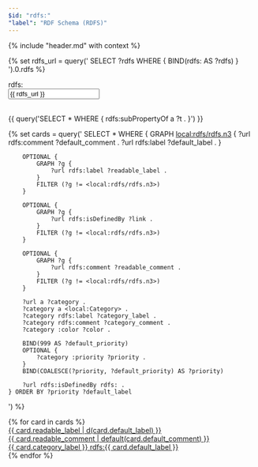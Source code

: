 ```yaml
---
$id: "rdfs:"
"label": "RDF Schema (RDFS)"
---
```


{% include "header.md" with context %}

{% set rdfs_url = query('
    SELECT ?rdfs WHERE {
        BIND(rdfs: AS ?rdfs)
    }
').0.rdfs %}

<div class="ui container">
    <div class="ui large fluid labeled input">
      <div class="ui label">
        rdfs:
      </div>
      <input readonly type="text" placeholder="" value="{{ rdfs_url }}">
    </div>
</div>

<br/>

{{ query('SELECT * WHERE {
        rdfs:subPropertyOf a ?t .
}') }}

{% set cards = query('
    SELECT * WHERE {
        GRAPH <local:rdfs/rdfs.n3> {
            ?url rdfs:comment ?default_comment .
            ?url rdfs:label ?default_label .
        }

        OPTIONAL {
            GRAPH ?g {
                ?url rdfs:label ?readable_label .
            }
            FILTER (?g != <local:rdfs/rdfs.n3>)
        }

        OPTIONAL {
            GRAPH ?g {
                ?url rdfs:isDefinedBy ?link .
            }
            FILTER (?g != <local:rdfs/rdfs.n3>)
        }

        OPTIONAL {
            GRAPH ?g {
                ?url rdfs:comment ?readable_comment .
            }
            FILTER (?g != <local:rdfs/rdfs.n3>)
        }

        ?url a ?category .
        ?category a <local:Category> .
        ?category rdfs:label ?category_label .
        ?category rdfs:comment ?category_comment .
        ?category :color ?color .

        BIND(999 AS ?default_priority)
        OPTIONAL {
            ?category :priority ?priority .
        }
        BIND(COALESCE(?priority, ?default_priority) AS ?priority)

        ?url rdfs:isDefinedBy rdfs: .
    } ORDER BY ?priority ?default_label
') %}

<div class="ui four cards">
{% for card in cards %}
    <a class="ui {{ card.color }} raised card" href="{{ card.link|iri_to_url }}">
        <div class="content">
            <div class="header">
                {{ card.readable_label | d(card.default_label) }}
            </div>
            <div class="description">
                {{ card.readable_comment | default(card.default_comment) }}
            </div>
        </div>
        <div class="extra content">
            <span title="{{ card.category_comment }}">{{ card.category_label }}</span>
            <span class="right floated">
                rdfs:{{ card.default_label }}
            </span>
        </div>
    </a>
{% endfor %}
</div>
